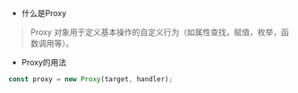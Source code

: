 - 什么是Proxy

> Proxy 对象用于定义基本操作的自定义行为（如属性查找，赋值，枚举，函数调用等）。

- Proxy的用法

```js
const proxy = new Proxy(target, handler);
```